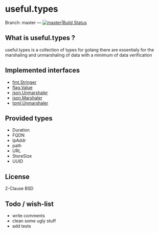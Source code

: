 # useful.types

Branch: master — [![master|Build Status](https://travis-ci.org/nathanaelle/useful.types.svg?branch=master)](https://travis-ci.org/nathanaelle/useful.types)


## What is useful.types ?

useful.types is a collection of types for golang
there are essentialy for the marshaling and unmarshaling of data with a minimum of data verification

## Implemented interfaces

  * [fmt.Stringer](https://golang.org/pkg/fmt/#Stringer)
  * [flag.Value](https://golang.org/pkg/flag/#Value)
  * [json.Unmarshaler](https://golang.org/pkg/encoding/json/#Unmarshaler)
  * [json.Marshaler](https://golang.org/pkg/encoding/json/#Marshaler)
  * [toml.Unmarshaler](https://godoc.org/github.com/naoina/toml#Unmarshaler)


## Provided types

  * Duration
  * FQDN
  * IpAddr
  * path
  * URL
  * StoreSize
  * UUID


## License
2-Clause BSD

## Todo / wish-list

  * write comments
  * clean some ugly stuff
  * add tests
